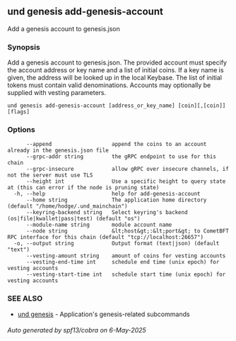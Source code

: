 ## und genesis add-genesis-account

Add a genesis account to genesis.json

### Synopsis

Add a genesis account to genesis.json. The provided account must specify
the account address or key name and a list of initial coins. If a key name is given,
the address will be looked up in the local Keybase. The list of initial tokens must
contain valid denominations. Accounts may optionally be supplied with vesting parameters.


```
und genesis add-genesis-account [address_or_key_name] [coin][,[coin]] [flags]
```

### Options

```
      --append                   append the coins to an account already in the genesis.json file
      --grpc-addr string         the gRPC endpoint to use for this chain
      --grpc-insecure            allow gRPC over insecure channels, if not the server must use TLS
      --height int               Use a specific height to query state at (this can error if the node is pruning state)
  -h, --help                     help for add-genesis-account
      --home string              The application home directory (default "/home/hodge/.und_mainchain")
      --keyring-backend string   Select keyring's backend (os|file|kwallet|pass|test) (default "os")
      --module-name string       module account name
      --node string              &lt;host&gt;:&lt;port&gt; to CometBFT RPC interface for this chain (default "tcp://localhost:26657")
  -o, --output string            Output format (text|json) (default "text")
      --vesting-amount string    amount of coins for vesting accounts
      --vesting-end-time int     schedule end time (unix epoch) for vesting accounts
      --vesting-start-time int   schedule start time (unix epoch) for vesting accounts
```

### SEE ALSO

* [und genesis](und_genesis.md)	 - Application's genesis-related subcommands

###### Auto generated by spf13/cobra on 6-May-2025
